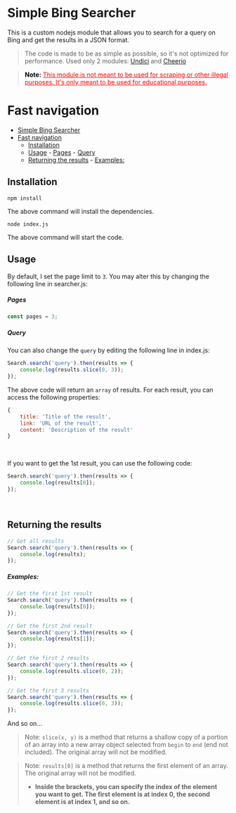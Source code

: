 # Simple Bing Searcher
This is a custom nodejs module that allows you to search for a query on Bing and get the results in a JSON format.
> The code is made to be as simple as possible, so it's not optimized for performance.
> Used only 2 modules: [Undici](https://www.npmjs.com/package/undici) and [Cheerio](https://www.npmjs.com/package/cheerio)

> <p style="color: red">
> <b style="color: black">Note:</b> <u>This module is not meant to be used for scraping or other illegal purposes. It's only meant to be used for educational purposes.</u>
> </p> 

# Fast navigation
- [Simple Bing Searcher](#simple-bing-searcher)
- [Fast navigation](#fast-navigation)
  - [Installation](#installation)
  - [Usage](#usage)
        - [Pages](#pages)
        - [Query](#query)
  - [Returning the results](#returning-the-results)
        - [Examples:](#examples)
	
## Installation
```
npm install
```
The above command will install the dependencies.

```
node index.js
```
The above command will start the code.

## Usage
By default, I set the page limit to `3`. You may alter this by changing the following line in searcher.js:

##### Pages
```javascript
const pages = 3;
```

##### Query
You can also change the `query` by editing the following line in index.js:
```javascript
Search.search('query').then(results => {
    console.log(results.slice(0, 3));
});
```

The above code will return an `array` of results. For each result, you can access the following properties:
```javascript
{
    title: 'Title of the result',
    link: 'URL of the result',
    content: 'Description of the result'
}
```
<br>

If you want to get the 1st result, you can use the following code:
```javascript
Search.search('query').then(results => {
    console.log(results[0]);
});
```
<br>

## Returning the results
```javascript
// Get all results
Search.search('query').then(results => {
    console.log(results);
});
```

##### Examples:

```javascript
// Get the first 1st result
Search.search('query').then(results => {
    console.log(results[0]);
});
```

```javascript
// Get the first 2nd result
Search.search('query').then(results => {
    console.log(results[1]);
});
```

```javascript
// Get the first 2 results
Search.search('query').then(results => {
    console.log(results.slice(0, 2));
});
```

```javascript
// Get the first 3 results
Search.search('query').then(results => {
    console.log(results.slice(0, 3));
});
```
And so on...

> Note: `slice(x, y)` is a method that returns a shallow copy of a portion of an array into a new array object selected from `begin` to `end` (end not included). The original array will not be modified.

> Note: `results[0]` is a method that returns the first element of an array. The original array will not be modified.
> - <b>Inside the brackets, you can specify the index of the element you want to get. The first element is at index 0, the second element is at index 1, and so on.</b>